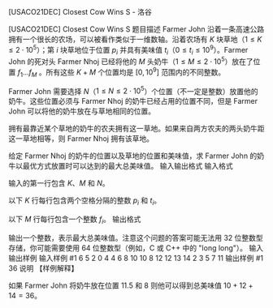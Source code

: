



[USACO21DEC] Closest Cow Wins S - 洛谷














[USACO21DEC] Closest Cow Wins S
题目描述
Farmer John 沿着一条高速公路拥有一个很长的农场，可以被看作类似于一维数轴。沿着农场有 $K$ 块草地（$1 \leq K \leq 2\cdot 10^5$）；第 $i$ 块草地位于位置 $p_i$ 并具有美味值 $t_i$（$0\le t_i\le 10^9$）。Farmer John 的死对头 Farmer Nhoj 已经将他的 $M$ 头奶牛（$1 \leq M \leq 2\cdot 10^5$）放在了位置 $f_1 \ldots f_M$ 。所有这些 $K+M$ 个位置均是 $[0,10^9]$ 范围内的不同整数。

Farmer John 需要选择 $N$（$1\le N\le 2\cdot 10^5$）个位置（不一定是整数）放置他的奶牛。这些位置必须与 Farmer Nhoj 的奶牛已经占用的位置不同，但是 Farmer John 可以将他的奶牛放在与草地相同的位置。

拥有最靠近某个草地的奶牛的农夫拥有这一草地。如果来自两方农夫的两头奶牛距这一草地相等，则 Farmer Nhoj 拥有该草地。

给定 Farmer Nhoj 的奶牛的位置以及草地的位置和美味值，求 Farmer John 的奶牛以最优方式放置时可以达到的最大总美味值。
输入输出格式
输入格式

输入的第一行包含 $K$、$M$ 和 $N$。

以下 $K$ 行每行包含两个空格分隔的整数 $p_i$ 和 $t_i$。

以下 $M$ 行每行包含一个整数 $f_i$。
输出格式

输出一个整数，表示最大总美味值。注意这个问题的答案可能无法用 32 位整数型存储，你可能需要使用 64 位整数型（例如，C 或 C++ 中的 "long long"）。
输入输出样例
输入样例 #1
6 5 2
0 4
4 6
8 10
10 8
12 12
13 14
2
3
5
7
11
输出样例 #1
36
说明
【样例解释】

如果 Farmer John 将奶牛放在位置 $11.5$ 和 $8$ 则他可以得到总美味值 $10+12+14=36$。







